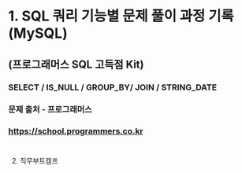 #
# 1. SQL 쿼리 기능별 문제 풀이 과정 기록(MySQL)
## (프로그래머스 SQL 고득점 Kit)
### SELECT / IS_NULL / GROUP_BY/ JOIN / STRING_DATE
### 문제 출처 - 프로그래머스
### https://school.programmers.co.kr
#
2. 직무부트캠프
